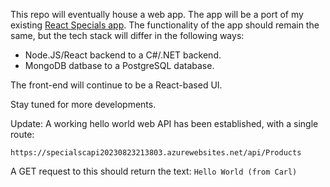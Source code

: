 This repo will eventually house a web app. The app will be a port of my existing [React Specials app](https://github.com/cagross/react-specials). The functionality of the app should remain the same, but the tech stack will differ in the following ways:

- Node.JS/React backend to a C#/.NET backend.
- MongoDB datbase to a PostgreSQL database.

The front-end will continue to be a React-based UI.

Stay tuned for more developments.

Update: A working hello world web API has been established, with a single route:

`https://specialscapi20230823213803.azurewebsites.net/api/Products`

A GET request to this should return the text: `Hello World (from Carl)`
